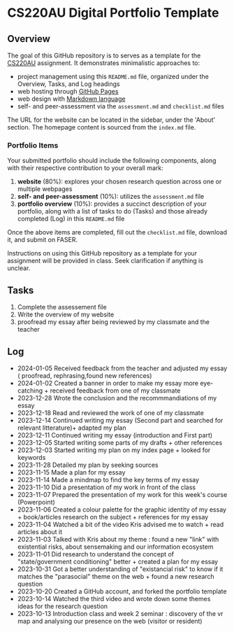 # CS220AU Digital Portfolio Template

## Overview
The goal of this GitHub repository is to serves as a template for the [CS220AU](https://navigatingthedigitalworld.com/docs/cs220au) assignment. It demonstrates minimalistic approaches to:

- project management using this `README.md` file, organized under the Overview, Tasks, and Log headings
- web hosting through [GitHub Pages](https://pages.github.com/)
- web design with [Markdown language](https://guides.github.com/features/mastering-markdown/)
- self- and peer-assessment via the `assessment.md` and `checklist.md` files

The URL for the website can be located in the sidebar, under the 'About' section. The homepage content is sourced from the `index.md` file.

### Portfolio Items
Your submitted portfolio should include the following components, along with their respective contribution to your overall mark:

1. **website** (80%): explores your chosen research question across one or multiple webpages
2. **self- and peer-assessment** (10%): utilizes the `assessment.md` file
3. **portfolio overview** (10%): provides a succinct description of your portfolio, along with a list of tasks to do (Tasks) and those already completed (Log) in this `README.md` file

Once the above items are completed, fill out the `checklist.md` file, download it, and submit on FASER.

Instructions on using this GitHub repository as a template for your assignment will be provided in class. Seek clarification if anything is unclear.

## Tasks
1. Complete the assessement file
2. Write the overview of my website
3. proofread my essay after being reviewed by my classmate and the teacher
   

## Log
- 2024-01-05 Received feedback from the teacher and adjusted my essay ( proofread, rephrasing,found new references)
- 2024-01-02 Created a banner in order to make my essay more eye-catching + received feedback from one of my classmate
- 2023-12-28 Wrote the conclusion and the recommmandiations of my essay
- 2023-12-18 Read and reviewed the work of one of my classmate
- 2023-12-14 Continued writing my essay (Second part and searched for relevant litterature)+ adapted my plan
- 2023-12-11 Continued writing my essay (introduction and First part)
- 2023-12-05 Started writing some parts of my drafts + other references
- 2023-12-03 Started writing my plan on my index page + looked for keywords
- 2023-11-28 Detailed my plan by seeking sources
- 2023-11-15 Made a plan for my essay
- 2023-11-14 Made a mindmap to find the key terms of my essay
- 2023-11-10 Did a presentation of my work in front of the class 
- 2023-11-07 Prepared the presentation of my work for this week's course (Powerpoint)
- 2023-11-06 Created a colour palette for the graphic identity of my essay + book/articles research on the subject + references for my essay
- 2023-11-04 Watched a bit of the video Kris advised me to watch + read articles about it
- 2023-11-03 Talked with Kris about my theme : found a new "link" with existential risks, about sensemaking and our information ecosystem
- 2023-11-01 Did research to understand the concept of "state/government conditioning" better + created a plan for my essay
- 2023-10-31 Got a better understanding of "existancial risk" to know if it matches the "parasocial" theme on the web + found a new research question
- 2023-10-20 Created a GitHub account, and forked the portfolio template
- 2023-10-14 Watched the third video and wrote down some themes ideas for the research question
- 2023-10-13 Introduction class and week 2 seminar : discovery of the vr map and analysing our presence on the web (visitor or resident)


